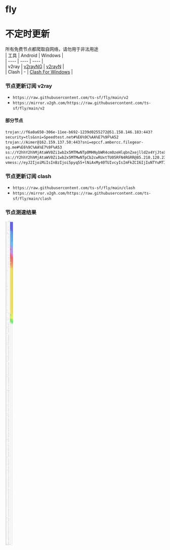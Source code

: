 # fly
# 不定时更新
所有免费节点都爬取自网络，请勿用于非法用途  
|  工具  | Android  | Windows  |  
|  ----  | ----   | ----  |  
| v2ray  | [v2rayNG](https://github.com/2dust/v2rayNG/releases) | [v2rayN](https://github.com/2dust/v2rayN/releases) |  
| Clash  | - | [Clash For Windows](https://github.com/2dust/clashN/releases) | 
  
### 节点更新订阅  v2ray
- `https://raw.githubusercontent.com/ts-sf/fly/main/v2`  
- `https://mirror.v2gh.com/https://raw.githubusercontent.com/ts-sf/fly/main/v2`  

#### 部分节点  
``` 
trojan://f6a0a650-306e-11ee-b692-1239d0255272@51.158.146.183:443?security=tls&sni=Speedtest.net#%E6%9C%AA%E7%9F%A52
trojan://Aimer@162.159.137.50:443?sni=epccf.ambercc.filegear-sg.me#%E6%9C%AA%E7%9F%A53
ss://Y2hhY2hhMjAtaWV0Zi1wb2x5MTMwNTp0MHNybWR4cm0zeHlqbnZxejlld2x4YjJteXE3cmp1dg==@54.249.220.208:2377#%E6%9C%AA%E7%9F%A54
ss://Y2hhY2hhMjAtaWV0Zi1wb2x5MTMwNTpCb2cwRUxtTU05RFN4RGRR@85.210.120.237:443#%E6%9C%AA%E7%9F%A55%2022.2MB%2Fs
vmess://eyJ2IjoiMiIsInBzIjoi5pyq55+lNiAxMy40TUIvcyIsImFkZCI6IjIuNTYuMTI2LjEwMyIsInBvcnQiOiIzMzU3OSIsImlkIjoiMmViM2VlMmEtN2JmOC00YjUwLTliOTMtMmQ0ODlkMmYzNDU2IiwiYWlkIjoiMCIsInNjeSI6ImF1dG8iLCJuZXQiOiJ0Y3AiLCJ0eXBlIjoibm9uZSIsImhvc3QiOiIiLCJwYXRoIjoiIiwidGxzIjoiIiwic25pIjoiIiwidGVzdF9uYW1lIjoiNiJ9
```
### 节点更新订阅  clash
- `https://raw.githubusercontent.com/ts-sf/fly/main/clash`  
- `https://mirror.v2gh.com/https://raw.githubusercontent.com/ts-sf/fly/main/clash`  

### 节点测速结果
![image](traffic.png)

